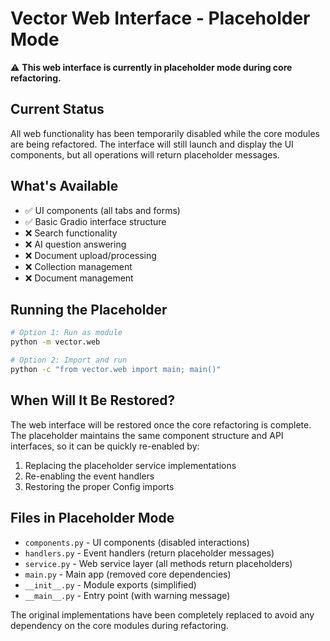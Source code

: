 # Vector Web Interface - Placeholder Mode

⚠️ **This web interface is currently in placeholder mode during core refactoring.**

## Current Status

All web functionality has been temporarily disabled while the core modules are being refactored. The interface will still launch and display the UI components, but all operations will return placeholder messages.

## What's Available

- ✅ UI components (all tabs and forms)
- ✅ Basic Gradio interface structure  
- ❌ Search functionality
- ❌ AI question answering
- ❌ Document upload/processing
- ❌ Collection management
- ❌ Document management

## Running the Placeholder

```bash
# Option 1: Run as module
python -m vector.web

# Option 2: Import and run
python -c "from vector.web import main; main()"
```

## When Will It Be Restored?

The web interface will be restored once the core refactoring is complete. The placeholder maintains the same component structure and API interfaces, so it can be quickly re-enabled by:

1. Replacing the placeholder service implementations
2. Re-enabling the event handlers
3. Restoring the proper Config imports

## Files in Placeholder Mode

- `components.py` - UI components (disabled interactions)
- `handlers.py` - Event handlers (return placeholder messages)
- `service.py` - Web service layer (all methods return placeholders)
- `main.py` - Main app (removed core dependencies)
- `__init__.py` - Module exports (simplified)
- `__main__.py` - Entry point (with warning message)

The original implementations have been completely replaced to avoid any dependency on the core modules during refactoring.